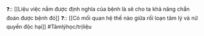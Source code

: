❓:: [[Liệu việc nắm được định nghĩa của bệnh là sẽ cho ta khả năng chẩn đoán được bệnh đó]]
❓:: [[Có mối quan hệ thế nào giữa rối loạn tâm lý và nữ quyền độc hại]]
#Tâmlýhọc/trịliệu 